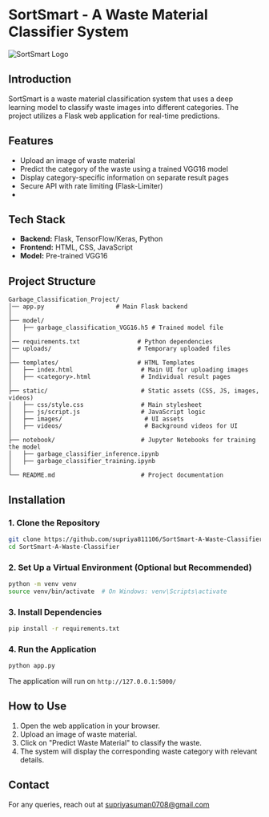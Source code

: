 # SortSmart - A Waste Material Classifier System

![SortSmart Logo](https://github.com/user-attachments/assets/ca513624-ea35-481c-b5cc-c5cfda71439d)

## Introduction
SortSmart is a waste material classification system that uses a deep learning model to classify waste images into different categories. The project utilizes a Flask web application for real-time predictions.

## Features
- Upload an image of waste material
- Predict the category of the waste using a trained VGG16 model
- Display category-specific information on separate result pages
- Secure API with rate limiting (Flask-Limiter)
- 
## Tech Stack
- **Backend:** Flask, TensorFlow/Keras, Python
- **Frontend:** HTML, CSS, JavaScript
- **Model:** Pre-trained VGG16

## Project Structure
```
Garbage_Classification_Project/
│── app.py                    # Main Flask backend
│
├── model/      
│   ├── garbage_classification_VGG16.h5 # Trained model file
│
│── requirements.txt                # Python dependencies
│── uploads/                        # Temporary uploaded files
│
├── templates/                      # HTML Templates
│   ├── index.html                   # Main UI for uploading images
│   ├── <category>.html              # Individual result pages
│
├── static/                          # Static assets (CSS, JS, images, videos)
│   ├── css/style.css                # Main stylesheet
│   ├── js/script.js                 # JavaScript logic
│   ├── images/                       # UI assets
│   ├── videos/                       # Background videos for UI
│
├── notebook/                        # Jupyter Notebooks for training the model
│   ├── garbage_classifier_inference.ipynb             
│   ├── garbage_classifier_training.ipynb              
│
└── README.md                        # Project documentation
```

## Installation
### 1. Clone the Repository
```sh
git clone https://github.com/supriya811106/SortSmart-A-Waste-Classifier.git
cd SortSmart-A-Waste-Classifier
```

### 2. Set Up a Virtual Environment (Optional but Recommended)
```sh
python -m venv venv
source venv/bin/activate  # On Windows: venv\Scripts\activate
```

### 3. Install Dependencies
```sh
pip install -r requirements.txt
```

### 4. Run the Application
```sh
python app.py
```
The application will run on `http://127.0.0.1:5000/`

## How to Use
1. Open the web application in your browser.
2. Upload an image of waste material.
3. Click on "Predict Waste Material" to classify the waste.
4. The system will display the corresponding waste category with relevant details.

## Contact
For any queries, reach out at [supriyasuman0708@gmail.com](mailto:supriyasuman0708@gmail.com)
